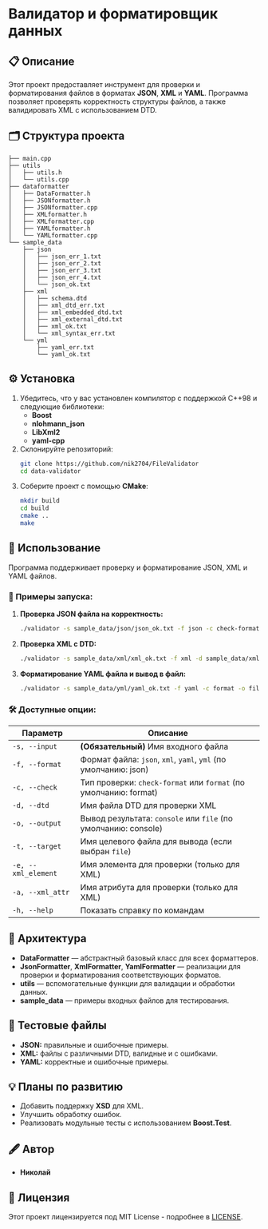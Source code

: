 # Валидатор и форматировщик данных

## 📋 Описание

Этот проект предоставляет инструмент для проверки и форматирования файлов в форматах **JSON**, **XML** и **YAML**. Программа позволяет проверять корректность структуры файлов, а также валидировать XML с использованием DTD.

## 🗂️ Структура проекта

```
├── main.cpp
├── utils
│   ├── utils.h
│   └── utils.cpp
├── dataformatter
│   ├── DataFormatter.h
│   ├── JSONformatter.h
│   ├── JSONformatter.cpp
│   ├── XMLformatter.h
│   ├── XMLformatter.cpp
│   ├── YAMLformatter.h
│   └── YAMLformatter.cpp
└── sample_data
    ├── json
    │   ├── json_err_1.txt
    │   ├── json_err_2.txt
    │   ├── json_err_3.txt
    │   ├── json_err_4.txt
    │   └── json_ok.txt
    ├── xml
    │   ├── schema.dtd
    │   ├── xml_dtd_err.txt
    │   ├── xml_embedded_dtd.txt
    │   ├── xml_external_dtd.txt
    │   ├── xml_ok.txt
    │   └── xml_syntax_err.txt
    └── yml
        ├── yaml_err.txt
        └── yaml_ok.txt
```

## ⚙️ Установка

1. Убедитесь, что у вас установлен компилятор с поддержкой C++98 и следующие библиотеки:
   - **Boost**
   - **nlohmann_json**
   - **LibXml2**
   - **yaml-cpp**
2. Склонируйте репозиторий:
   ```bash
   git clone https://github.com/nik2704/FileValidator
   cd data-validator
   ```
3. Соберите проект с помощью **CMake**:
   ```bash
   mkdir build
   cd build
   cmake ..
   make
   ```

## 🚀 Использование

Программа поддерживает проверку и форматирование JSON, XML и YAML файлов.

### 📖 Примеры запуска:

1. **Проверка JSON файла на корректность:**
   ```bash
   ./validator -s sample_data/json/json_ok.txt -f json -c check-format
   ```

2. **Проверка XML с DTD:**
   ```bash
   ./validator -s sample_data/xml/xml_ok.txt -f xml -d sample_data/xml/schema.dtd
   ```

3. **Форматирование YAML файла и вывод в файл:**
   ```bash
   ./validator -s sample_data/yml/yaml_ok.txt -f yaml -c format -o file -t formatted_output.yaml
   ```

### 🛠️ Доступные опции:

| Параметр            | Описание                                                          |
|---------------------|-------------------------------------------------------------------|
| `-s, --input`       | **(Обязательный)** Имя входного файла                             |
| `-f, --format`      | Формат файла: `json`, `xml`, `yaml`, `yml` (по умолчанию: json)   |
| `-c, --check`       | Тип проверки: `check-format` или `format` (по умолчанию: format)  |
| `-d, --dtd`         | Имя файла DTD для проверки XML                                   |
| `-o, --output`      | Вывод результата: `console` или `file` (по умолчанию: console)    |
| `-t, --target`      | Имя целевого файла для вывода (если выбран `file`)               |
| `-e, --xml_element` | Имя элемента для проверки (только для XML)                       |
| `-a, --xml_attr`    | Имя атрибута для проверки (только для XML)                        |
| `-h, --help`        | Показать справку по командам                                     |

## 🧩 Архитектура

- **DataFormatter** — абстрактный базовый класс для всех форматтеров.
- **JsonFormatter**, **XmlFormatter**, **YamlFormatter** — реализации для проверки и форматирования соответствующих форматов.
- **utils** — вспомогательные функции для валидации и обработки данных.
- **sample_data** — примеры входных файлов для тестирования.

## 🧪 Тестовые файлы

- **JSON:** правильные и ошибочные примеры.
- **XML:** файлы с различными DTD, валидные и с ошибками.
- **YAML:** корректные и ошибочные примеры.

## 💡 Планы по развитию

- Добавить поддержку **XSD** для XML.
- Улучшить обработку ошибок.
- Реализовать модульные тесты с использованием **Boost.Test**.

## 🖋️ Автор

- **Николай**

## 📄 Лицензия

Этот проект лицензируется под MIT License - подробнее в [LICENSE](LICENSE).